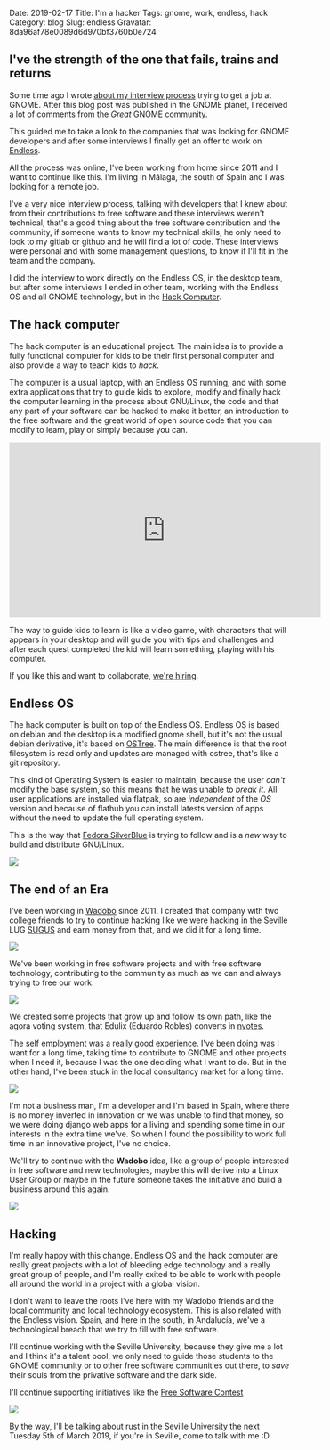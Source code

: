 Date: 2019-02-17
Title: I'm a hacker
Tags: gnome, work, endless, hack
Category: blog
Slug: endless
Gravatar: 8da96af78e0089d6d970bf3760b0e724

## I've the strength of the one that fails, trains and returns

Some time ago I wrote [about my interview process][3] trying to get a job at
GNOME. After this blog post was published in the GNOME planet, I received a lot
of comments from the *Great* GNOME community.

This guided me to take a look to the companies that was looking for GNOME
developers and after some interviews I finally get an offer to work on
[Endless][1].

All the process was online, I've been working from home since 2011 and I want
to continue like this. I'm living in Málaga, the south of Spain and I was
looking for a remote job.

I've a very nice interview process, talking with developers that I knew about
from their contributions to free software and these interviews weren't
technical, that's a good thing about the free software contribution and
the community, if someone wants to know my technical skills, he only need to
look to my gitlab or github and he will find a lot of code. These interviews
were personal and with some management questions, to know if I'll fit in the
team and the company.

I did the interview to work directly on the Endless OS, in the desktop team,
but after some interviews I ended in other team, working with the Endless OS
and all GNOME technology, but in the [Hack Computer][2].

## The hack computer

The hack computer is an educational project. The main idea is to provide a
fully functional computer for kids to be their first personal computer and also
provide a way to teach kids to *hack*.

The computer is a usual laptop, with an Endless OS running, and with some extra
applications that try to guide kids to explore, modify and finally hack the
computer learning in the process about GNU/Linux, the code and that any part
of your software can be hacked to make it better, an introduction to the
free software and the great world of open source code that you can modify to
learn, play or simply because you can.

<iframe width="560" height="315" src="https://www.youtube.com/embed/SN7tC4XnGko" frameborder="0" allow="accelerometer; autoplay; encrypted-media; gyroscope; picture-in-picture" allowfullscreen></iframe>

The way to guide kids to learn is like a video game, with characters that will
appears in your desktop and will guide you with tips and challenges and after
each quest completed the kid will learn something, playing with his computer.

If you like this and want to collaborate, [we're hiring][4].

## Endless OS

The hack computer is built on top of the Endless OS. Endless OS is based on
debian and the desktop is a modified gnome shell, but it's not the usual debian
derivative, it's based on [OSTree][5]. The main difference is that the root
filesystem is read only and updates are managed with ostree, that's like a git
repository.

This kind of Operating System is easier to maintain, because the user *can't*
modify the base system, so this means that he was unable to *break it*. All user
applications are installed via flatpak, so are *independent* of the *OS*
version and because of flathub you can install latests version of apps without
the need to update the full operating system.

This is the way that [Fedora SilverBlue][6] is trying to follow and is a *new*
way to build and distribute GNU/Linux.

<p class="img">
    <a href="/static/pictures/hack-mount-tree.png">
        <img src="/static/pictures/hack-mount-tree.png" />
    </a>
</p>

## The end of an Era

I've been working in [Wadobo][7] since 2011. I created that company with two
college friends to try to continue hacking like we were hacking in the Seville
LUG [SUGUS][8] and earn money from that, and we did it for a long time.

<p class="img">
  <img src="/static/pictures/wadobo-old-2.jpg" />
</p>

We've been working in free software projects and with free software technology,
contributing to the community as much as we can and always trying to free our
work.

<p class="img">
  <img src="/static/pictures/wadobo-old-1.jpg" />
</p>

We created some projects that grow up and follow its own path, like the
agora voting system, that Edulix (Eduardo Robles) converts in [nvotes][9].

The self employment was a really good experience. I've been doing was I want
for a long time, taking time to contribute to GNOME and other projects when
I need it, because I was the one deciding what I want to do. But in the other
hand, I've been stuck in the local consultancy market for a long time.

<p class="img">
  <img src="/static/pictures/wadobo-old-3.jpg" />
</p>

I'm not a business man, I'm a developer and I'm based in Spain, where there
is no money inverted in innovation or we was unable to find that money, so we
were doing django web apps for a living and spending some time in our interests
in the extra time we've. So when I found the possibility to work full time in
an innovative project, I've no choice.

We'll try to continue with the **Wadobo** idea, like a group of people
interested in free software and new technologies, maybe this will derive into
a Linux User Group or maybe in the future someone takes the initiative and
build a business around this again.

<p class="img">
  <img src="/static/pictures/wadobo-old-4.jpg" />
</p>

## Hacking

I'm really happy with this change. Endless OS and the hack computer are really
great projects with a lot of bleeding edge technology and a really great group
of people, and I'm really exited to be able to work with people all around the
world in a project with a global vision.

I don't want to leave the roots I've here with my Wadobo friends and the local
community and local technology ecosystem. This is also related with the Endless
vision. Spain, and here in the south, in Andalucía, we've a technological
breach that we try to fill with free software.

I'll continue working with the Seville University, because they give me a lot
and I think it's a talent pool, we only need to guide those students to the
GNOME community or to other free software communities out there, to *save*
their souls from the privative software and the dark side.

I'll continue supporting initiatives like the [Free Software Contest][10]

<p class="img">
  <a href="http://concursosoftwarelibre.org/">
    <img src="http://concursosoftwarelibre.org/1819/files/images/banners/cusl2_500x455.png" />
  </a>
</p>

By the way, I'll be talking about rust in the Seville University the next
Tuesday 5th of March 2019, if you're in Seville, come to talk with me :D

[1]: https://endlessos.com/
[2]: https://hack-computer.com/
[3]: http://danigm.net/gnome-gtk-developer.html
[4]: https://jobs.lever.co/endless
[5]: https://ostree.readthedocs.io/en/latest/
[6]: https://silverblue.fedoraproject.org/
[7]: https://wadobo.com
[8]: https://sugus.eii.us.es/
[9]: https://nvotes.com/
[10]: http://concursosoftwarelibre.org/
